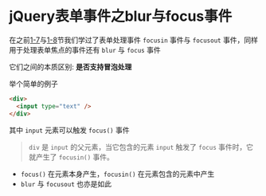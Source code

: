 # jQuery表单事件之blur与focus事件 

在之前[1-7](./1-7.md)与[1-8](./1-8.md)节我们学过了表单处理事件 `focusin` 事件与 `focusout` 事件，同样用于处理表单焦点的事件还有 `blur` 与 `focus` 事件

它们之间的本质区别: **是否支持冒泡处理**

举个简单的例子

```html
<div>
  <input type="text" />
</div>
```

其中 `input` 元素可以触发 `focus()` 事件

> `div` 是 `input` 的父元素，当它包含的元素 `input` 触发了 `focus` 事件时，它就产生了 `focusin()` 事件。

* `focus()` 在元素本身产生，`focusin()` 在元素包含的元素中产生  
* `blur` 与 `focusout` 也亦是如此